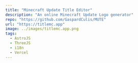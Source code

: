 ```yaml
---
title: "Minecraft Update Title Editor"
description: "An online Minecraft Update Logo generator"
repo: "https://github.com/GaspardCulis/MUTE"
url: "https://titlemc.app"
image: ../images/titlemc.app.png
tags:
  - AstroJS
  - ThreeJS
  - i18n
  - Vercel
---
```

